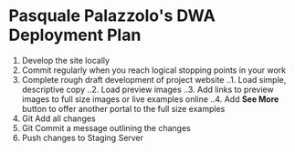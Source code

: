 # Pasquale Palazzolo's DWA Deployment Plan


1. Develop the site locally
2. Commit regularly when you reach logical stopping points in your work
3. Complete rough draft development of project website
..1. Load simple, descriptive copy
..2. Load preview images
..3. Add links to preview images to full size images or live examples online
..4. Add **See More** button to offer another portal to the full size examples
5. Git Add all changes
6. Git Commit a message outlining the changes
7. Push changes to Staging Server
